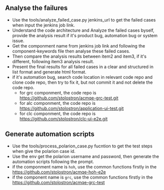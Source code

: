 ## Analyse the failures

- Use the tools/analyze_failed_case.py jenkins_url to get the failed cases when input the jenkins job link.
- Understand the code architecture and Analyze the failed cases byself, provide the analysis result if it's product bug, automation bug or system issue.
- Get the componment name from jenkins job link and following the component-keywords file then analyse these failed cases.
- Then compare the analysis results between item2 and item3, if it's different, following item3 analysis result.
- Present the final results for all failed cases in a clear and structured in list format and generate html format.
- if it's automation bug, search code location in relevant code repo and clone code repo, then try to fix it, but not commit it and not delete the code repo.
  - for grc componment, the code repo is https://github.com/stolostron/acmqe-grc-test.git
  - for alc componment, the code repo is https://github.com/stolostron/application-ui-test.git
  - for clc componment, the code repo is https://github.com/stolostron/clc-ui-e2e.git

## Generate automation scripts

- Use the tools/process_polarion_case.py fucntion to get the test steps when give the polarion case id.
- Use the env get the polarion username and password, then generate the automation scripts following the prompt.
 -  if the componment name is `hoh`, use the common functions firstly in the https://github.com/stolostron/acmqe-hoh-e2e 
 -  if the component name is `grc`, use the common functions firstly in the https://github.com/stolostron/acmqe-grc-test 